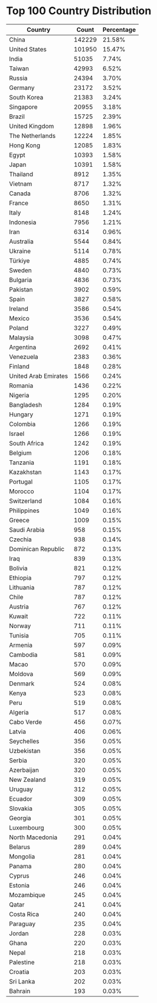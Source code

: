 # Top 100 Country Distribution
| Country | Count | Percentage |
|----|----|----|
| China | 142229 | 21.58% |
| United States | 101950 | 15.47% |
| India | 51035 | 7.74% |
| Taiwan | 42993 | 6.52% |
| Russia | 24394 | 3.70% |
| Germany | 23172 | 3.52% |
| South Korea | 21383 | 3.24% |
| Singapore | 20955 | 3.18% |
| Brazil | 15725 | 2.39% |
| United Kingdom | 12898 | 1.96% |
| The Netherlands | 12224 | 1.85% |
| Hong Kong | 12085 | 1.83% |
| Egypt | 10393 | 1.58% |
| Japan | 10391 | 1.58% |
| Thailand | 8912 | 1.35% |
| Vietnam | 8717 | 1.32% |
| Canada | 8706 | 1.32% |
| France | 8650 | 1.31% |
| Italy | 8148 | 1.24% |
| Indonesia | 7956 | 1.21% |
| Iran | 6314 | 0.96% |
| Australia | 5544 | 0.84% |
| Ukraine | 5114 | 0.78% |
| Türkiye | 4885 | 0.74% |
| Sweden | 4840 | 0.73% |
| Bulgaria | 4836 | 0.73% |
| Pakistan | 3902 | 0.59% |
| Spain | 3827 | 0.58% |
| Ireland | 3586 | 0.54% |
| Mexico | 3536 | 0.54% |
| Poland | 3227 | 0.49% |
| Malaysia | 3098 | 0.47% |
| Argentina | 2692 | 0.41% |
| Venezuela | 2383 | 0.36% |
| Finland | 1848 | 0.28% |
| United Arab Emirates | 1566 | 0.24% |
| Romania | 1436 | 0.22% |
| Nigeria | 1295 | 0.20% |
| Bangladesh | 1284 | 0.19% |
| Hungary | 1271 | 0.19% |
| Colombia | 1266 | 0.19% |
| Israel | 1266 | 0.19% |
| South Africa | 1242 | 0.19% |
| Belgium | 1206 | 0.18% |
| Tanzania | 1191 | 0.18% |
| Kazakhstan | 1143 | 0.17% |
| Portugal | 1105 | 0.17% |
| Morocco | 1104 | 0.17% |
| Switzerland | 1084 | 0.16% |
| Philippines | 1049 | 0.16% |
| Greece | 1009 | 0.15% |
| Saudi Arabia | 958 | 0.15% |
| Czechia | 938 | 0.14% |
| Dominican Republic | 872 | 0.13% |
| Iraq | 839 | 0.13% |
| Bolivia | 821 | 0.12% |
| Ethiopia | 797 | 0.12% |
| Lithuania | 787 | 0.12% |
| Chile | 787 | 0.12% |
| Austria | 767 | 0.12% |
| Kuwait | 722 | 0.11% |
| Norway | 711 | 0.11% |
| Tunisia | 705 | 0.11% |
| Armenia | 597 | 0.09% |
| Cambodia | 581 | 0.09% |
| Macao | 570 | 0.09% |
| Moldova | 569 | 0.09% |
| Denmark | 524 | 0.08% |
| Kenya | 523 | 0.08% |
| Peru | 519 | 0.08% |
| Algeria | 517 | 0.08% |
| Cabo Verde | 456 | 0.07% |
| Latvia | 406 | 0.06% |
| Seychelles | 356 | 0.05% |
| Uzbekistan | 356 | 0.05% |
| Serbia | 320 | 0.05% |
| Azerbaijan | 320 | 0.05% |
| New Zealand | 319 | 0.05% |
| Uruguay | 312 | 0.05% |
| Ecuador | 309 | 0.05% |
| Slovakia | 305 | 0.05% |
| Georgia | 301 | 0.05% |
| Luxembourg | 300 | 0.05% |
| North Macedonia | 291 | 0.04% |
| Belarus | 289 | 0.04% |
| Mongolia | 281 | 0.04% |
| Panama | 280 | 0.04% |
| Cyprus | 246 | 0.04% |
| Estonia | 246 | 0.04% |
| Mozambique | 245 | 0.04% |
| Qatar | 241 | 0.04% |
| Costa Rica | 240 | 0.04% |
| Paraguay | 235 | 0.04% |
| Jordan | 228 | 0.03% |
| Ghana | 220 | 0.03% |
| Nepal | 218 | 0.03% |
| Palestine | 218 | 0.03% |
| Croatia | 203 | 0.03% |
| Sri Lanka | 202 | 0.03% |
| Bahrain | 193 | 0.03% |
